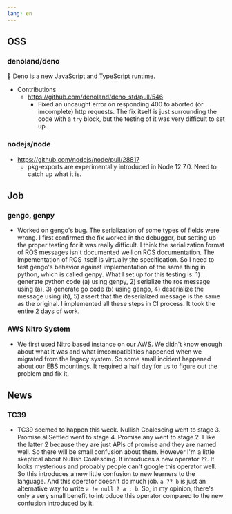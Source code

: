 ```yaml
---
lang: en
---
```


## OSS

### denoland/deno

🦕 Deno is a new JavaScript and TypeScript runtime.

- Contributions
  - https://github.com/denoland/deno_std/pull/546
    - Fixed an uncaught error on responding 400 to aborted (or imcomplete) http
      requests. The fix itself is just surrounding the code with a `try` block,
      but the testing of it was very difficult to set up.

### nodejs/node

- https://github.com/nodejs/node/pull/28817
  - pkg-exports are experimentally introduced in Node 12.7.0. Need to catch up
    what it is.

## Job

### gengo, genpy

- Worked on gengo's bug. The serialization of some types of fields were wrong. I
  first confirmed the fix worked in the debugger, but setting up the proper
  testing for it was really difficult. I think the serialization format of ROS
  messages isn't documented well on ROS documentation. The impementation of ROS
  itself is virtually the specification. So I need to test gengo's behavior
  against implementation of the same thing in python, which is called genpy.
  What I set up for this testing is: 1) generate python code (a) using genpy, 2)
  serialize the ros message using (a), 3) generate go code (b) using gengo, 4)
  deserialize the message using (b), 5) assert that the deserialized message is
  the same as the original. I implemented all these steps in CI process. It took
  the entire 2 days of work.

### AWS Nitro System

- We first used Nitro based instance on our AWS. We didn't know enough about
  what it was and what imcompatiblities happened when we migrated from the
  legacy system. So some small incident happened about our EBS mountings. It
  required a half day for us to figure out the problem and fix it.

## News

### TC39

- TC39 seemed to happen this week. Nullish Coalescing went to stage 3.
  Promise.allSettled went to stage 4. Promise.any went to stage 2. I like the
  latter 2 because they are just APIs of promise and they are named well. So
  there will be small confusion about them. However I'm a little skeptical about
  Nullish Coalescing. It introduces a new operator `??`. It looks mysterious and
  probably people can't google this operator well. So this introduces a new
  little confusion to new learners to the language. And this operator doesn't do
  much job. `a ?? b` is just an alternative way to write `a != null ? a : b`.
  So, in my opinion, there's only a very small benefit to introduce this
  operator compared to the new confusion introduced by it.
